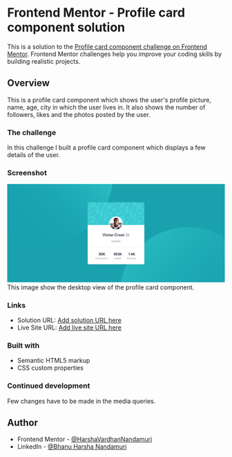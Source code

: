 # Frontend Mentor - Profile card component solution

This is a solution to the [Profile card component challenge on Frontend Mentor](https://www.frontendmentor.io/challenges/profile-card-component-cfArpWshJ). Frontend Mentor challenges help you improve your coding skills by building realistic projects.

## Overview

This is a profile card component which shows the user's profile picture, name, age, city in which the user lives in. It also shows the number of followers, likes and the photos posted by the user.

### The challenge

In this challenge I built a profile card component which displays a few details of the user. 

### Screenshot

![](./results-images/desktop-result.png)
This image show the desktop view of the profile card component.

### Links

- Solution URL: [Add solution URL here](https://your-solution-url.com)
- Live Site URL: [Add live site URL here](https://your-live-site-url.com)

### Built with

- Semantic HTML5 markup
- CSS custom properties

### Continued development

Few changes have to be made in the media queries.

## Author

- Frontend Mentor - [@HarshaVardhanNandamuri](https://www.frontendmentor.io/profile/HarshaVardhanNandamuri)
- LinkedIn - [@Bhanu Harsha Nandamuri](https://www.linkedin.com/in/bhanu-harsha-nandamuri-b31a80149/)

